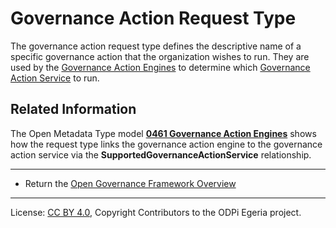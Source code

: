<!-- SPDX-License-Identifier: CC-BY-4.0 -->
<!-- Copyright Contributors to the ODPi Egeria project. -->


# Governance Action Request Type

The governance action request type defines the descriptive name of a specific
governance action that the organization wishes to run.
They are used by the [Governance Action Engines](governance-action-engine.md)
to determine which [Governance Action Service](governance-action-service.md)
to run.

## Related Information

The Open Metadata Type model 
**[0461 Governance Action Engines](https://egeria-project.org/types/4/0461-Governance-Engines.md)**
shows how the request type links the governance action engine to the
governance action service via the **SupportedGovernanceActionService** relationship.

----
* Return the [Open Governance Framework Overview](..)

----
License: [CC BY 4.0](https://creativecommons.org/licenses/by/4.0/),
Copyright Contributors to the ODPi Egeria project.